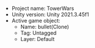 <!-- UNITY CODE ASSIST INSTRUCTIONS START -->
- Project name: TowerWars
- Unity version: Unity 2021.3.45f1
- Active game object:
  - Name: bullet(Clone)
  - Tag: Untagged
  - Layer: Default
<!-- UNITY CODE ASSIST INSTRUCTIONS END -->